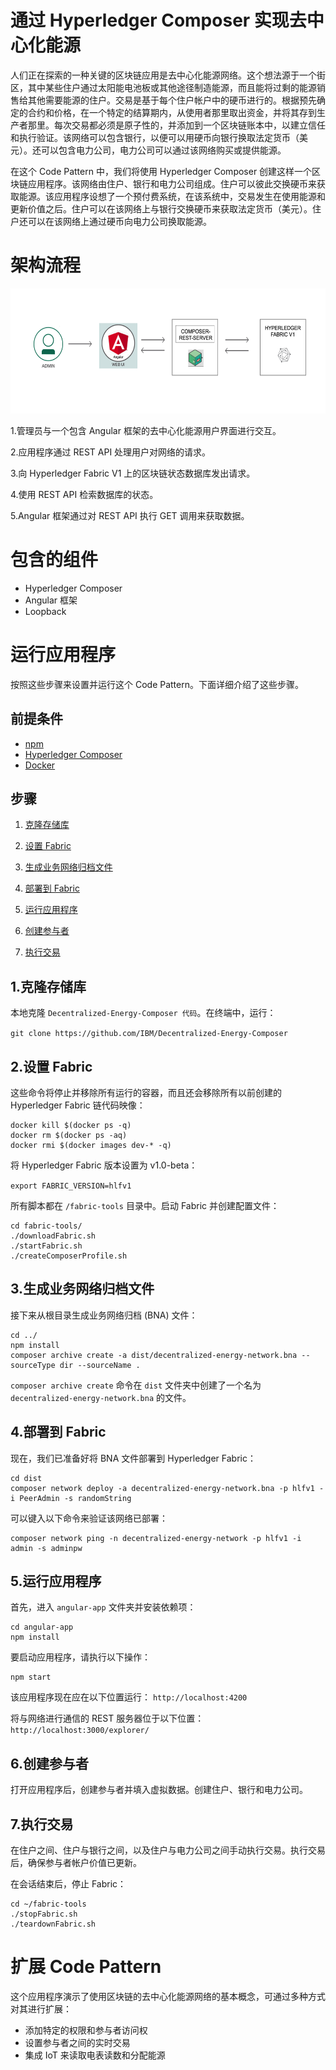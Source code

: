 # 通过 Hyperledger Composer 实现去中心化能源

人们正在探索的一种关键的区块链应用是去中心化能源网络。这个想法源于一个街区，其中某些住户通过太阳能电池板或其他途径制造能源，而且能将过剩的能源销售给其他需要能源的住户。交易是基于每个住户帐户中的硬币进行的。根据预先确定的合约和价格，在一个特定的结算期内，从使用者那里取出资金，并将其存到生产者那里。每次交易都必须是原子性的，并添加到一个区块链账本中，以建立信任和执行验证。该网络可以包含银行，以便可以用硬币向银行换取法定货币（美元）。还可以包含电力公司，电力公司可以通过该网络购买或提供能源。

在这个 Code Pattern 中，我们将使用 Hyperledger Composer 创建这样一个区块链应用程序。该网络由住户、银行和电力公司组成。住户可以彼此交换硬币来获取能源。该应用程序设想了一个预付费系统，在该系统中，交易发生在使用能源和更新价值之后。住户可以在该网络上与银行交换硬币来获取法定货币（美元）。住户还可以在该网络上通过硬币向电力公司换取能源。

# 架构流程

<p align="center">
  <img width="650" height="200" src="arch.png">
</p>

1.管理员与一个包含 Angular 框架的去中心化能源用户界面进行交互。

2.应用程序通过 REST API 处理用户对网络的请求。

3.向 Hyperledger Fabric V1 上的区块链状态数据库发出请求。

4.使用 REST API 检索数据库的状态。

5.Angular 框架通过对 REST API 执行 GET 调用来获取数据。

# 包含的组件

* Hyperledger Composer
* Angular 框架
* Loopback


# 运行应用程序
按照这些步骤来设置并运行这个 Code Pattern。下面详细介绍了这些步骤。

## 前提条件
- [npm](https://www.npmjs.com/)
- [Hyperledger Composer](https://hyperledger.github.io/composer/installing/development-tools.html)
- [Docker](https://www.docker.com/)


## 步骤
1. [克隆存储库](#1-clone-the-repo)

2. [设置 Fabric](#2-setup-fabric)

3. [生成业务网络归档文件](#3-generate-the-business-network-archive)

4. [部署到 Fabric](#4-deploy-to-fabric)

5. [运行应用程序](#5-run-application)

6. [创建参与者](#6-create-participants)

7. [执行交易](#7-execute-transactions)


## 1.克隆存储库

本地克隆 `Decentralized-Energy-Composer 代码`。在终端中，运行：

`git clone https://github.com/IBM/Decentralized-Energy-Composer`

## 2.设置 Fabric

这些命令将停止并移除所有运行的容器，而且还会移除所有以前创建的 Hyperledger Fabric 链代码映像：

```none
docker kill $(docker ps -q)
docker rm $(docker ps -aq)
docker rmi $(docker images dev-* -q)
```

将 Hyperledger Fabric 版本设置为 v1.0-beta：

`export FABRIC_VERSION=hlfv1`

所有脚本都在 `/fabric-tools` 目录中。启动 Fabric 并创建配置文件：

```
cd fabric-tools/
./downloadFabric.sh
./startFabric.sh
./createComposerProfile.sh
```


## 3.生成业务网络归档文件

接下来从根目录生成业务网络归档 (BNA) 文件：

```
cd ../
npm install
composer archive create -a dist/decentralized-energy-network.bna --sourceType dir --sourceName .
```

`composer archive create` 命令在 `dist` 文件夹中创建了一个名为 `decentralized-energy-network.bna` 的文件。


## 4.部署到 Fabric

现在，我们已准备好将 BNA 文件部署到 Hyperledger Fabric：

```
cd dist
composer network deploy -a decentralized-energy-network.bna -p hlfv1 -i PeerAdmin -s randomString
```

可以键入以下命令来验证该网络已部署：

```
composer network ping -n decentralized-energy-network -p hlfv1 -i admin -s adminpw
```

## 5.运行应用程序

首先，进入 `angular-app` 文件夹并安装依赖项：

```
cd angular-app
npm install
```

要启动应用程序，请执行以下操作：
```
npm start
```

该应用程序现在应在以下位置运行：
`http://localhost:4200`

将与网络进行通信的 REST 服务器位于以下位置：
`http://localhost:3000/explorer/`


## 6.创建参与者

打开应用程序后，创建参与者并填入虚拟数据。创建住户、银行和电力公司。


## 7.执行交易

在住户之间、住户与银行之间，以及住户与电力公司之间手动执行交易。执行交易后，确保参与者帐户价值已更新。


在会话结束后，停止 Fabric：

```
cd ~/fabric-tools
./stopFabric.sh
./teardownFabric.sh
```

# 扩展 Code Pattern

这个应用程序演示了使用区块链的去中心化能源网络的基本概念，可通过多种方式对其进行扩展：
* 添加特定的权限和参与者访问权
* 设置参与者之间的实时交易
* 集成 IoT 来读取电表读数和分配能源
